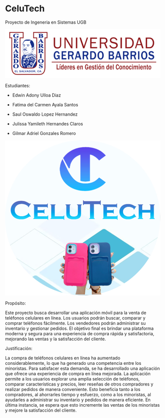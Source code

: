# CeluTech
Proyecto de Ingeneria en Sistemas UGB

<p align="center">
  <img src="https://github.com/AdonyUlloa/CeluTech/blob/Master/logo%20ugb.png" alt="UGB"/>
</p>

Estudiantes:

- Edwin Adony Ulloa Diaz

- Fatima del Carmen Ayala Santos

- Saul Oswaldo Lopez Hernandez

- Julissa Yamileth Hernandes Claros

- Gilmar Adriel Gonzales Romero

<p align="center">
  <img src="https://github.com/AdonyUlloa/CeluTech/blob/Master/LOGO.jpg" alt="CeluTech"/>
</p>
Propósito:

Este proyecto busca desarrollar una aplicación móvil para la venta de teléfonos celulares en línea. Los usuarios podrán buscar, comparar y comprar teléfonos fácilmente. Los vendedores podrán administrar su inventario y gestionar pedidos. El objetivo final es brindar una plataforma moderna y segura para una experiencia de compra rápida y satisfactoria, mejorando las ventas y la satisfacción del cliente.


Justificación:

La compra de teléfonos celulares en línea ha aumentado considerablemente, lo que ha generado una competencia entre los minoristas. Para satisfacer esta demanda, se ha desarrollado una aplicación que ofrece una experiencia de compra en línea mejorada. La aplicación permite a los usuarios explorar una amplia selección de teléfonos, comparar características y precios, leer reseñas de otros compradores y realizar pedidos de manera conveniente. Esto beneficia tanto a los compradores, al ahorrarles tiempo y esfuerzo, como a los minoristas, al ayudarles a administrar su inventario y pedidos de manera eficiente. En última instancia, se espera que esto incremente las ventas de los minoristas y mejore la satisfacción del cliente.
